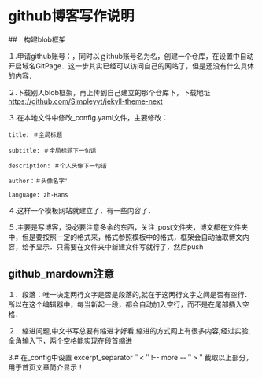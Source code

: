 # github博客写作说明

##　构建blob框架

１.申请github账号：，同时以ｇithub账号名为名，创建一个仓库，在设置中自动开启域名GitPage．这一步其实已经可以访问自己的网站了，但是还没有什么具体的内容．

２.下载别人blob框架，再上传到自己建立的那个仓库下，下载地址<https://github.com/Simpleyyt/jekyll-theme-next>

３.在本地文件中修改_config.yaml文件，主要修改：

`title: ＃全局标题` 　

`subtitle: ＃全局标题下一句话`

`description: ＃个人头像下一句话 `

`author：＃头像名字'`

`language: zh-Hans`

４.这样一个模板网站就建立了，有一些内容了．

５.主要是写博客，没必要注意多余的东西，关注_post文件夹，博文都在文件夹中，但是要按照一定的格式来，格式参照模板中的格式，框架会自动抽取博文内容，给予显示．只需要在文件夹中新建文件写就行了，然后push

## github_mardown注意

１．段落：唯一决定两行文字是否是段落的,就在于这两行文字之间是否有空行．所以在这个编辑器中，每当新起一段，都会自动加入空行，而不是在尾部插入空格．

２．缩进问题,中文书写总要有缩进才好看,缩进的方式网上有很多内容,经过实验,全角输入下，两个空格能实现在段首缩进

3.# 在_config中设置 excerpt_separator＂<＂!-- more --＂>＂截取以上部分，用于首页文章简介显示！




　　
